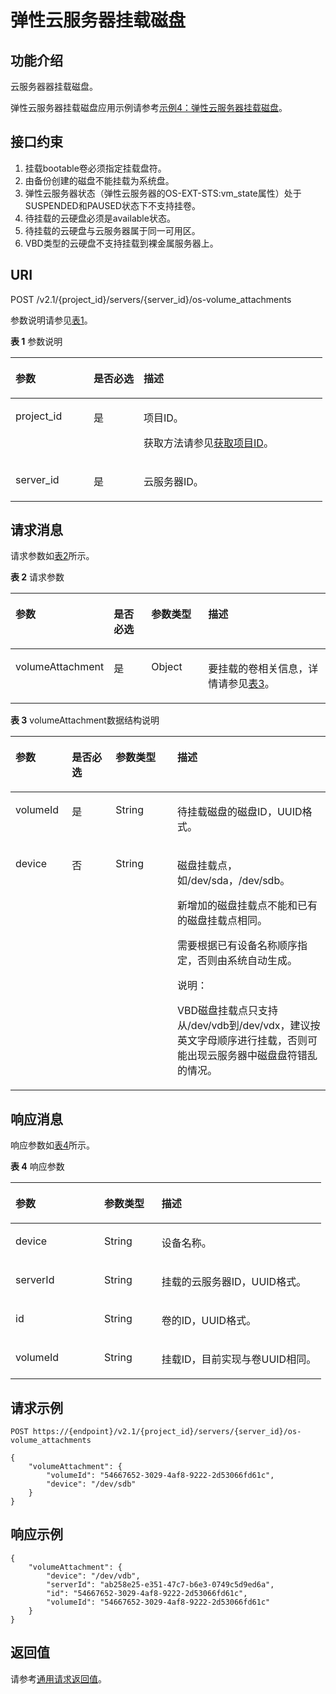 # 弹性云服务器挂载磁盘<a name="ZH-CN_TOPIC_0031167350"></a>

## 功能介绍<a name="section53922917165259"></a>

云服务器器挂载磁盘。

弹性云服务器挂载磁盘应用示例请参考[示例4：弹性云服务器挂载磁盘](示例4-弹性云服务器挂载磁盘.md)。

## 接口约束<a name="section64211377173223"></a>

1.  挂载bootable卷必须指定挂载盘符。
2.  由备份创建的磁盘不能挂载为系统盘。
3.  弹性云服务器状态（弹性云服务器的OS-EXT-STS:vm\_state属性）处于SUSPENDED和PAUSED状态下不支持挂卷。
4.  待挂载的云硬盘必须是available状态。
5.  待挂载的云硬盘与云服务器属于同一可用区。
6.  VBD类型的云硬盘不支持挂载到裸金属服务器上。

## URI<a name="section51121191165259"></a>

POST /v2.1/\{project\_id\}/servers/\{server\_id\}/os-volume\_attachments

参数说明请参见[表1](#table60562285165259)。

**表 1**  参数说明

<a name="table60562285165259"></a>
<table><thead align="left"><tr id="row4861884165259"><th class="cellrowborder" valign="top" width="25.06%" id="mcps1.2.4.1.1"><p id="p5187119"><a name="p5187119"></a><a name="p5187119"></a>参数</p>
</th>
<th class="cellrowborder" valign="top" width="16.04%" id="mcps1.2.4.1.2"><p id="p17503500"><a name="p17503500"></a><a name="p17503500"></a>是否必选</p>
</th>
<th class="cellrowborder" valign="top" width="58.9%" id="mcps1.2.4.1.3"><p id="p8497414"><a name="p8497414"></a><a name="p8497414"></a>描述</p>
</th>
</tr>
</thead>
<tbody><tr id="row63809876165259"><td class="cellrowborder" valign="top" width="25.06%" headers="mcps1.2.4.1.1 "><p id="p1217433165259"><a name="p1217433165259"></a><a name="p1217433165259"></a>project_id</p>
</td>
<td class="cellrowborder" valign="top" width="16.04%" headers="mcps1.2.4.1.2 "><p id="p31503226165259"><a name="p31503226165259"></a><a name="p31503226165259"></a>是</p>
</td>
<td class="cellrowborder" valign="top" width="58.9%" headers="mcps1.2.4.1.3 "><p id="p37593705"><a name="p37593705"></a><a name="p37593705"></a>项目ID。</p>
<p id="p1180512217438"><a name="p1180512217438"></a><a name="p1180512217438"></a>获取方法请参见<a href="获取项目ID.md">获取项目ID</a>。</p>
</td>
</tr>
<tr id="row59999756151519"><td class="cellrowborder" valign="top" width="25.06%" headers="mcps1.2.4.1.1 "><p id="p28142050151519"><a name="p28142050151519"></a><a name="p28142050151519"></a>server_id</p>
</td>
<td class="cellrowborder" valign="top" width="16.04%" headers="mcps1.2.4.1.2 "><p id="p64913614151519"><a name="p64913614151519"></a><a name="p64913614151519"></a>是</p>
</td>
<td class="cellrowborder" valign="top" width="58.9%" headers="mcps1.2.4.1.3 "><p id="p23511349151519"><a name="p23511349151519"></a><a name="p23511349151519"></a>云服务器ID。</p>
</td>
</tr>
</tbody>
</table>

## 请求消息<a name="section8194118165259"></a>

请求参数如[表2](#table38613152151549)所示。

**表 2**  请求参数

<a name="table38613152151549"></a>
<table><thead align="left"><tr id="row40874938151549"><th class="cellrowborder" valign="top" width="17.9%" id="mcps1.2.5.1.1"><p id="p22535719151549"><a name="p22535719151549"></a><a name="p22535719151549"></a>参数</p>
</th>
<th class="cellrowborder" valign="top" width="13.719999999999999%" id="mcps1.2.5.1.2"><p id="p35271647131"><a name="p35271647131"></a><a name="p35271647131"></a>是否必选</p>
</th>
<th class="cellrowborder" valign="top" width="19.79%" id="mcps1.2.5.1.3"><p id="p13453940151549"><a name="p13453940151549"></a><a name="p13453940151549"></a>参数类型</p>
</th>
<th class="cellrowborder" valign="top" width="48.59%" id="mcps1.2.5.1.4"><p id="p23145935151549"><a name="p23145935151549"></a><a name="p23145935151549"></a>描述</p>
</th>
</tr>
</thead>
<tbody><tr id="row62881453151549"><td class="cellrowborder" valign="top" width="17.9%" headers="mcps1.2.5.1.1 "><p id="p60232972151549"><a name="p60232972151549"></a><a name="p60232972151549"></a>volumeAttachment</p>
</td>
<td class="cellrowborder" valign="top" width="13.719999999999999%" headers="mcps1.2.5.1.2 "><p id="p1652794161320"><a name="p1652794161320"></a><a name="p1652794161320"></a>是</p>
</td>
<td class="cellrowborder" valign="top" width="19.79%" headers="mcps1.2.5.1.3 "><p id="p47032596151549"><a name="p47032596151549"></a><a name="p47032596151549"></a>Object</p>
</td>
<td class="cellrowborder" valign="top" width="48.59%" headers="mcps1.2.5.1.4 "><p id="p14307644151549"><a name="p14307644151549"></a><a name="p14307644151549"></a>要挂载的卷相关信息，详情请参见<a href="#table40707503151632">表3</a>。</p>
</td>
</tr>
</tbody>
</table>

**表 3**  volumeAttachment数据结构说明

<a name="table40707503151632"></a>
<table><thead align="left"><tr id="row46910609151632"><th class="cellrowborder" valign="top" width="17.888211178882113%" id="mcps1.2.5.1.1"><p id="p9688145419315"><a name="p9688145419315"></a><a name="p9688145419315"></a>参数</p>
</th>
<th class="cellrowborder" valign="top" width="13.908609139086092%" id="mcps1.2.5.1.2"><p id="p118264710132"><a name="p118264710132"></a><a name="p118264710132"></a>是否必选</p>
</th>
<th class="cellrowborder" valign="top" width="19.608039196080394%" id="mcps1.2.5.1.3"><p id="p368816541035"><a name="p368816541035"></a><a name="p368816541035"></a>参数类型</p>
</th>
<th class="cellrowborder" valign="top" width="48.595140485951404%" id="mcps1.2.5.1.4"><p id="p8703154232"><a name="p8703154232"></a><a name="p8703154232"></a>描述</p>
</th>
</tr>
</thead>
<tbody><tr id="row56436699151632"><td class="cellrowborder" valign="top" width="17.888211178882113%" headers="mcps1.2.5.1.1 "><p id="p7969910151632"><a name="p7969910151632"></a><a name="p7969910151632"></a>volumeId</p>
</td>
<td class="cellrowborder" valign="top" width="13.908609139086092%" headers="mcps1.2.5.1.2 "><p id="p1582647151320"><a name="p1582647151320"></a><a name="p1582647151320"></a>是</p>
</td>
<td class="cellrowborder" valign="top" width="19.608039196080394%" headers="mcps1.2.5.1.3 "><p id="p41582949151632"><a name="p41582949151632"></a><a name="p41582949151632"></a>String</p>
</td>
<td class="cellrowborder" valign="top" width="48.595140485951404%" headers="mcps1.2.5.1.4 "><p id="p28198497151632"><a name="p28198497151632"></a><a name="p28198497151632"></a>待挂载磁盘的磁盘ID，UUID格式。</p>
</td>
</tr>
<tr id="row52459882151632"><td class="cellrowborder" valign="top" width="17.888211178882113%" headers="mcps1.2.5.1.1 "><p id="p21392044151632"><a name="p21392044151632"></a><a name="p21392044151632"></a>device</p>
</td>
<td class="cellrowborder" valign="top" width="13.908609139086092%" headers="mcps1.2.5.1.2 "><p id="p1827472138"><a name="p1827472138"></a><a name="p1827472138"></a>否</p>
</td>
<td class="cellrowborder" valign="top" width="19.608039196080394%" headers="mcps1.2.5.1.3 "><p id="p55033990151632"><a name="p55033990151632"></a><a name="p55033990151632"></a>String</p>
</td>
<td class="cellrowborder" valign="top" width="48.595140485951404%" headers="mcps1.2.5.1.4 "><p id="p7777719105553"><a name="p7777719105553"></a><a name="p7777719105553"></a>磁盘挂载点，如/dev/sda，/dev/sdb。</p>
<p id="p58233871152743"><a name="p58233871152743"></a><a name="p58233871152743"></a>新增加的磁盘挂载点不能和已有的磁盘挂载点相同。</p>
<p id="p22488653151632"><a name="p22488653151632"></a><a name="p22488653151632"></a>需要根据已有设备名称顺序指定，否则由系统自动生成。</p>
<div class="note" id="note794417411107"><a name="note794417411107"></a><a name="note794417411107"></a><span class="notetitle"> 说明： </span><div class="notebody"><p id="p1694404115106"><a name="p1694404115106"></a><a name="p1694404115106"></a>VBD磁盘挂载点只支持从/dev/vdb到/dev/vdx，建议按英文字母顺序进行挂载，否则可能出现云服务器中磁盘盘符错乱的情况。</p>
</div></div>
</td>
</tr>
</tbody>
</table>

## 响应消息<a name="section58140617165259"></a>

响应参数如[表4](#table548498215180)所示。

**表 4**  响应参数

<a name="table548498215180"></a>
<table><thead align="left"><tr id="row3759039515180"><th class="cellrowborder" valign="top" width="28.54%" id="mcps1.2.4.1.1"><p id="p62404314"><a name="p62404314"></a><a name="p62404314"></a>参数</p>
</th>
<th class="cellrowborder" valign="top" width="18.459999999999997%" id="mcps1.2.4.1.2"><p id="p3528183"><a name="p3528183"></a><a name="p3528183"></a>参数类型</p>
</th>
<th class="cellrowborder" valign="top" width="53%" id="mcps1.2.4.1.3"><p id="p17347392"><a name="p17347392"></a><a name="p17347392"></a>描述</p>
</th>
</tr>
</thead>
<tbody><tr id="row4742233715180"><td class="cellrowborder" valign="top" width="28.54%" headers="mcps1.2.4.1.1 "><p id="p1600407115180"><a name="p1600407115180"></a><a name="p1600407115180"></a>device</p>
</td>
<td class="cellrowborder" valign="top" width="18.459999999999997%" headers="mcps1.2.4.1.2 "><p id="p2126141115180"><a name="p2126141115180"></a><a name="p2126141115180"></a>String</p>
</td>
<td class="cellrowborder" valign="top" width="53%" headers="mcps1.2.4.1.3 "><p id="p4389880615180"><a name="p4389880615180"></a><a name="p4389880615180"></a>设备名称。</p>
</td>
</tr>
<tr id="row5954494215180"><td class="cellrowborder" valign="top" width="28.54%" headers="mcps1.2.4.1.1 "><p id="p5841097215180"><a name="p5841097215180"></a><a name="p5841097215180"></a>serverId</p>
</td>
<td class="cellrowborder" valign="top" width="18.459999999999997%" headers="mcps1.2.4.1.2 "><p id="p3366825815180"><a name="p3366825815180"></a><a name="p3366825815180"></a>String</p>
</td>
<td class="cellrowborder" valign="top" width="53%" headers="mcps1.2.4.1.3 "><p id="p4217250415180"><a name="p4217250415180"></a><a name="p4217250415180"></a>挂载的云服务器ID，UUID格式。</p>
</td>
</tr>
<tr id="row4400822315180"><td class="cellrowborder" valign="top" width="28.54%" headers="mcps1.2.4.1.1 "><p id="p789628615180"><a name="p789628615180"></a><a name="p789628615180"></a>id</p>
</td>
<td class="cellrowborder" valign="top" width="18.459999999999997%" headers="mcps1.2.4.1.2 "><p id="p3561941815180"><a name="p3561941815180"></a><a name="p3561941815180"></a>String</p>
</td>
<td class="cellrowborder" valign="top" width="53%" headers="mcps1.2.4.1.3 "><p id="p2593706215180"><a name="p2593706215180"></a><a name="p2593706215180"></a>卷的ID，UUID格式。</p>
</td>
</tr>
<tr id="row3210697315180"><td class="cellrowborder" valign="top" width="28.54%" headers="mcps1.2.4.1.1 "><p id="p5052800715180"><a name="p5052800715180"></a><a name="p5052800715180"></a>volumeId</p>
</td>
<td class="cellrowborder" valign="top" width="18.459999999999997%" headers="mcps1.2.4.1.2 "><p id="p6623678615180"><a name="p6623678615180"></a><a name="p6623678615180"></a>String</p>
</td>
<td class="cellrowborder" valign="top" width="53%" headers="mcps1.2.4.1.3 "><p id="p4966276115180"><a name="p4966276115180"></a><a name="p4966276115180"></a>挂载ID，目前实现与卷UUID相同。</p>
</td>
</tr>
</tbody>
</table>

## 请求示例<a name="section8675155319416"></a>

```
POST https://{endpoint}/v2.1/{project_id}/servers/{server_id}/os-volume_attachments
```

```
{
    "volumeAttachment": {
        "volumeId": "54667652-3029-4af8-9222-2d53066fd61c",
        "device": "/dev/sdb"
    }
}
```

## 响应示例<a name="section104992312387"></a>

```
{
    "volumeAttachment": {
        "device": "/dev/vdb",
        "serverId": "ab258e25-e351-47c7-b6e3-0749c5d9ed6a",
        "id": "54667652-3029-4af8-9222-2d53066fd61c",
        "volumeId": "54667652-3029-4af8-9222-2d53066fd61c"
    }
}
```

## 返回值<a name="section38817202165259"></a>

请参考[通用请求返回值](通用请求返回值.md)。

